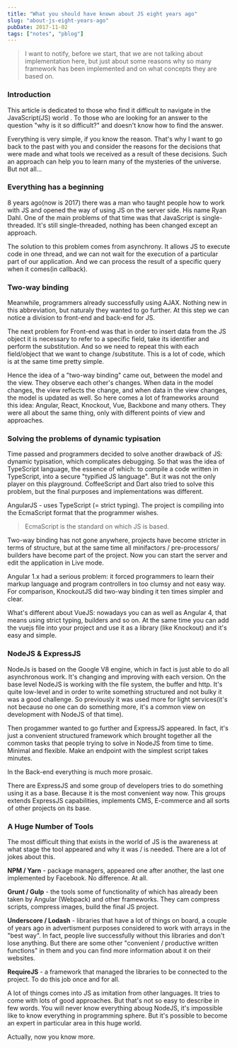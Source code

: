 ```yaml
---
title: "What you should have known about JS eight years ago"
slug: "about-js-eight-years-ago"
pubDate: 2017-11-02
tags: ["notes", "pblog"]
---
```


> I want to notify, before we start, that we are not talking about implementation here, but just about some reasons why so many framework has been implemented and on what concepts they are based on.

### Introduction

This article is dedicated to those who find it difficult to navigate in the JavaScript(JS) world . To those who are looking for an answer to the question "why is it so difficult?" and doesn't know how to find the answer.

Everything is very simple, if you know the reason. That's why I want to go back to the past with you and consider the reasons for the decisions that were made and what tools we received as a result of these decisions. Such an approach can help you to learn many of the mysteries of the universe. But not all...

### Everything has a beginning

8 years ago(now is 2017) there was a man who taught people how to work with JS and opened the way of using JS on the server side. His name Ryan Dahl. One of the main problems of that time was that JavaScript is single-threaded. It's still single-threaded, nothing has been changed except an approach.

The solution to this problem comes from asynchrony. It allows JS to execute code in one thread, and we can not wait for the execution of a particular part of our application. And we can process the result of a specific query when it comes(in callback).

### Two-way binding

Meanwhile, programmers already successfully using AJAX. Nothing new in this abbreviation, but naturaly they wanted to go further. At this step we can notice a division to front-end and back-end for JS.

The next problem for Front-end was that in order to insert data from the JS object it is necessary to refer to a specific field, take its identifier and perform the substitution. And so we need to repeat this with each field/object that we want to change /substitute. This is a lot of code, which is at the same time pretty simple.

Hence the idea of ​​a "two-way binding" came out, between the model and the view. They observe each other's changes. When data in the model changes, the view reflects the change, and when data in the view changes, the model is updated as well. So here comes a lot of frameworks around this idea: Angular, React, Knockout, Vue, Backbone and many others. They were all about the same thing, only with different points of view and approaches.

### Solving the problems of dynamic typisation

Time passed and programmers decided to solve another drawback of JS: dynamic typisation, which complicates debugging. So that was the idea of ​​TypeScript language, the essence of which: to compile a code written in TypeScript, into a secure "typified JS language". But it was not the only player on this playground. CoffeeScript and Dart also tried to solve this problem, but the final purposes and implementations was different.

AngularJS - uses TypeScript (= strict typing). The project is compiling into the EcmaScript format that the programmer wishes.

> EcmaScript is the standard on which JS is based.

Two-way binding has not gone anywhere, projects have become stricter in terms of structure, but at the same time all minifactors / pre-processors/ builders have become part of the project. Now you can start the server and edit the application in Live mode.

Angular 1.x had a serious problem: it forced programmers to learn their markup language and program controllers in too clumsy and not easy way. For comparison, KnockoutJS did two-way binding it ten times simpler and clear.

What's different about VueJS: nowadays you can as well as Angular 4, that means using strict typing, builders and so on. At the same time you can add the vuejs file into your project and use it as a library (like Knockout) and it's easy and simple.

### NodeJS & ExpressJS

NodeJs is based on the Google V8 engine, which in fact is just able to do all asynchronous work. It's changing and improving with each version. On the base level NodeJS is working with the file system, the buffer and http. It's quite low-level and in order to write something structured and not bulky it was a good challenge.
So previously it was used more for light services(it's not because no one can do something more, it's a common view on development with NodeJS of that time).

Then progammer wanted to go further and ExpressJS appeared. In fact, it's just a convenient structured framework which brought together all the common tasks that people trying to solve in NodeJS from time to time. Minimal and flexible. Make an endpoint with the simplest script takes minutes.

In the Back-end everything is much more prosaic.

There are ExpressJS and some group of developers tries to do something using it as a base. Because it is the most convenient way now. This groups extends ExpressJS capabilities, implements CMS, E-commerce and all sorts of other projects on its base.

### A Huge Number of Tools

The most difficult thing that exists in the world of JS is the awareness at what stage the tool appeared and why it was / is needed. There are a lot of jokes about this.

**NPM / Yarn** - package managers, appeared one after another, the last one implemented by Facebook. No difference. At all.

**Grunt / Gulp** - the tools some of functionality of which has already been taken by Angular (Webpack) and other frameworks. They cam compress scripts, compress images, build the final JS project.

**Underscore / Lodash** - libraries that have a lot of things on board, a couple of years ago in advertisment purposes considered to work with arrays in the "best way". In fact, people live successfully without this libraries and don't lose anything. But there are some other "convenient / productive written functions" in them and you can find more information about it on their websites.

**RequireJS** - a framework that managed the libraries to be connected to the project. To do this job once and for all.

A lot of things comes into JS as imitation from other languages. It tries to come with lots of good approaches. But that's not so easy to describe in few words. You will never know everything aboug NodeJS, it's impossible like to know everything in programming sphere. But it's possible to become an expert in particular area in this huge world.

Actually, now you know more.
